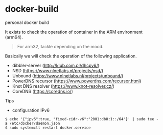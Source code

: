 # docker-build
personal docker build

It exists to check the operation of container in the ARM environment (arm64).
> For arm32, tackle depending on the mood.

Basically we will check the operation of the following application.

- dibbler-server (http://klub.com.pl/dhcpv6/)
- NSD (https://www.nlnetlabs.nl/projects/nsd/)
- Unbound (https://www.nlnetlabs.nl/projects/unbound/)
- PowerDNS recursor (https://www.powerdns.com/recursor.html)
- Knot DNS resolver (https://www.knot-resolver.cz/)
- CoreDNS (https://coredns.io/)

Tips
- configuration IPv6
```
$ echo '{"ipv6":true, "fixed-cidr-v6":"2001:db8:1::/64"}' | sudo tee -a /etc/docker/daemon.json
$ sudo systemctl restart docker.service
```

